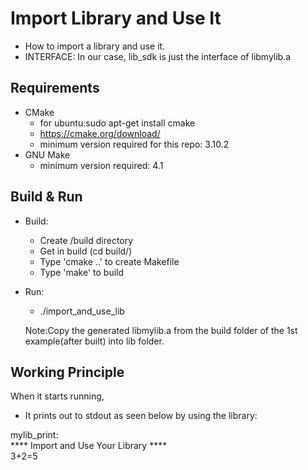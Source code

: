 # Import Library and Use It
- How to import a library and use it.
- INTERFACE: In our case, lib_sdk is just the interface of libmylib.a

## Requirements
- CMake
    - for ubuntu:sudo apt-get install cmake
    - https://cmake.org/download/
    - minimum version required for this repo: 3.10.2
- GNU Make
    - minimum version required: 4.1

## Build & Run
- Build:
    - Create /build directory
    - Get in build (cd build/)
    - Type 'cmake ..' to create Makefile
    - Type 'make' to build
- Run:
    - ./import_and_use_lib

    Note:Copy the generated libmylib.a from the build folder of the 1st example(after built) into lib folder. 

## Working Principle
When it starts running, 
- It prints out to stdout as seen below by using the library: <br />

mylib_print: <br />
**** Import and Use Your Library **** <br />
3+2=5 <br />






